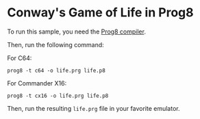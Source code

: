 # Conway's Game of Life in Prog8


To run this sample, you need the [Prog8 compiler](https://prog8.readthedocs.io/).

Then, run the following command:

For C64:

```shell
prog8 -t c64 -o life.prg life.p8
```

For Commander X16:

```shell
prog8 -t cx16 -o life.prg life.p8
```

Then, run the resulting `life.prg` file in your favorite emulator.
